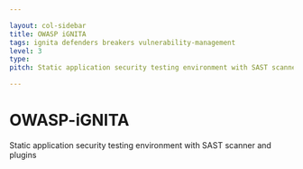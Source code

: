 ```yaml
---

layout: col-sidebar
title: OWASP iGNITA
tags: ignita defenders breakers vulnerability-management
level: 3
type: 
pitch: Static application security testing environment with SAST scanner and plugins

---
```


# OWASP-iGNITA
Static application security testing environment with SAST scanner and plugins
